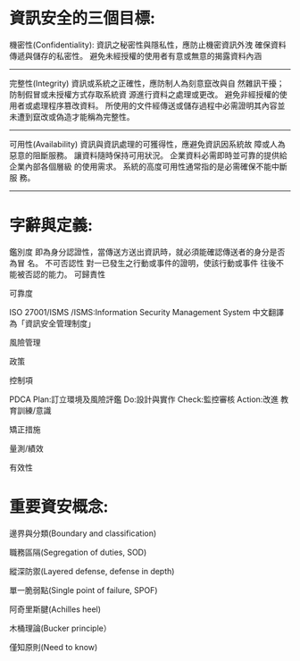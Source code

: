 # 資訊安全的三個目標:
機密性(Confidentiality):
資訊之秘密性與隱私性，應防止機密資訊外洩
確保資料傳遞與儲存的私密性。
避免未經授權的使用者有意或無意的揭露資料內涵
*******************************************
完整性(Integrity)
資訊或系統之正確性，應防制人為刻意竄改與自
然雜訊干擾；防制假冒或未授權方式存取系統資
源進行資料之處理或更改。
避免非經授權的使用者或處理程序篡改資料。
所使用的文件經傳送或儲存過程中必需證明其內容並
未遭到竄改或偽造才能稱為完整性。
*******************************************
可用性(Availability)
資訊與資訊處理的可獲得性，應避免資訊因系統故
障或人為惡意的阻斷服務。
讓資料隨時保持可用狀況。
企業資料必需即時並可靠的提供給企業內部各個層級
的使用需求。
系統的高度可用性通常指的是必需確保不能中斷服
務。
*******************************************
# 字辭與定義:

鑑別度
即為身分認證性，當傳送方送出資訊時，就必須能確認傳送者的身分是否為冒
名。
不可否認性
對一已發生之行動或事件的證明，使該行動或事件
往後不能被否認的能力。
可歸責性

可靠度

ISO 27001/ISMS
/ISMS:Information Security Management System 中文翻譯為「資訊安全管理制度」

風險管理

政策

控制項

PDCA
Plan:訂立環境及風險評鑑
Do:設計與實作
Check:監控審核
Action:改進
教育訓練/意識

矯正措施

量測/績效

有效性

# 重要資安概念:
邊界與分類(Boundary and classification)

職務區隔(Segregation of duties, SOD)

縱深防禦(Layered defense, defense in depth)

單一脆弱點(Single point of failure, SPOF)

阿奇里斯腱(Achilles heel)

木桶理論(Bucker principle）

僅知原則(Need to know)
